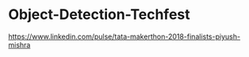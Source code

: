 # Object-Detection-Techfest

https://www.linkedin.com/pulse/tata-makerthon-2018-finalists-piyush-mishra
